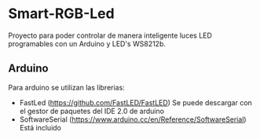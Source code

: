 # Smart-RGB-Led
Proyecto para poder controlar de manera inteligente luces LED programables con un Arduino y LED's WS8212b.

## Arduino
Para arduino se utilizan las librerias:
* FastLed (https://github.com/FastLED/FastLED) Se puede descargar con el gestor de paquetes del IDE 2.0 de arduino
* SoftwareSerial (https://www.arduino.cc/en/Reference/SoftwareSerial) Está incluido

